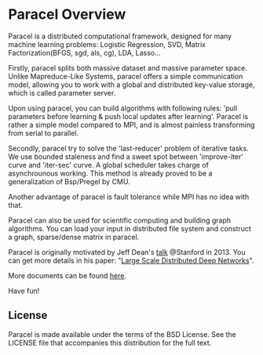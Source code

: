 Paracel Overview
================

Paracel is a distributed computational framework, designed for many machine learning problems: Logistic Regression, SVD, Matrix Factorization(BFGS, sgd, als, cg), LDA, Lasso...

Firstly, paracel splits both massive dataset and massive parameter space. Unlike Mapreduce-Like Systems, paracel offers a simple communication model, allowing you to work with a global and distributed key-value storage, which is called parameter server.

Upon using paracel, you can build algorithms with following rules: 'pull parameters before learning & push local updates after learning'. Paracel is rather a simple model compared to MPI, and is almost painless transforming from serial to parallel. 

Secondly, paracel try to solve the 'last-reducer' problem of iterative tasks. We use bounded staleness and find a sweet spot between 'improve-iter' curve and 'iter-sec' curve. A global scheduler takes charge of asynchrounous working. This method is already proved to be a generalization of Bsp/Pregel by CMU.

Another advantage of paracel is fault tolerance while MPI has no idea with that.

Paracel can also be used for scientific computing and building graph algorithms. You can load your input in distributed file system and construct a graph, sparse/dense matrix in paracel.

Paracel is originally motivated by Jeff Dean's [talk](http://infolab.stanford.edu/infoseminar/dean.pdf) @Stanford in 2013. You can get more details in his paper: "[Large Scale Distributed Deep Networks](http://static.googleusercontent.com/media/research.google.com/en//archive/large_deep_networks_nips2012.pdf)".

More documents can be found [here](http://xunzhang.github.io/paracel).

Have fun!

License
-------
Paracel is made available under the terms of the BSD License. See the LICENSE file that accompanies this distribution for the full text.
